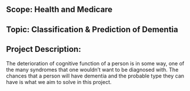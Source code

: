 ## Scope: Health and Medicare
## Topic: Classification & Prediction of Dementia
## Project Description:
The deterioration of cognitive function of a person is in some way, one of the many syndromes that one wouldn’t want to be diagnosed with. The chances that a person will have dementia and the probable type they can have is what we aim to solve in this project.
